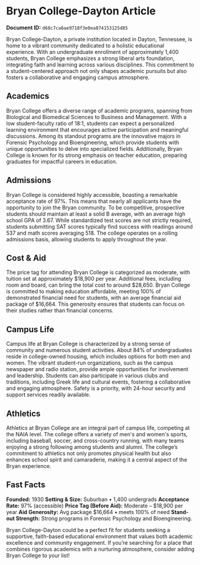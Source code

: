 # Bryan College-Dayton Article

**Document ID:** `d68c7ca6ae9718f3e0ea874153125d85`

Bryan College-Dayton, a private institution located in Dayton, Tennessee, is home to a vibrant community dedicated to a holistic educational experience. With an undergraduate enrollment of approximately 1,400 students, Bryan College emphasizes a strong liberal arts foundation, integrating faith and learning across various disciplines. This commitment to a student-centered approach not only shapes academic pursuits but also fosters a collaborative and engaging campus atmosphere.

## Academics
Bryan College offers a diverse range of academic programs, spanning from Biological and Biomedical Sciences to Business and Management. With a low student-faculty ratio of 18:1, students can expect a personalized learning environment that encourages active participation and meaningful discussions. Among its standout programs are the innovative majors in Forensic Psychology and Bioengineering, which provide students with unique opportunities to delve into specialized fields. Additionally, Bryan College is known for its strong emphasis on teacher education, preparing graduates for impactful careers in education.

## Admissions
Bryan College is considered highly accessible, boasting a remarkable acceptance rate of 97%. This means that nearly all applicants have the opportunity to join the Bryan community. To be competitive, prospective students should maintain at least a solid B average, with an average high school GPA of 3.67. While standardized test scores are not strictly required, students submitting SAT scores typically find success with readings around 537 and math scores averaging 518. The college operates on a rolling admissions basis, allowing students to apply throughout the year.

## Cost & Aid
The price tag for attending Bryan College is categorized as moderate, with tuition set at approximately $18,900 per year. Additional fees, including room and board, can bring the total cost to around $28,650. Bryan College is committed to making education affordable, meeting 100% of demonstrated financial need for students, with an average financial aid package of $16,664. This generosity ensures that students can focus on their studies rather than financial concerns.

## Campus Life
Campus life at Bryan College is characterized by a strong sense of community and numerous student activities. About 84% of undergraduates reside in college-owned housing, which includes options for both men and women. The vibrant student-run organizations, such as the campus newspaper and radio station, provide ample opportunities for involvement and leadership. Students can also participate in various clubs and traditions, including Greek life and cultural events, fostering a collaborative and engaging atmosphere. Safety is a priority, with 24-hour security and support services readily available.

## Athletics
Athletics at Bryan College are an integral part of campus life, competing at the NAIA level. The college offers a variety of men's and women's sports, including baseball, soccer, and cross-country running, with many teams enjoying a strong following among students and alumni. The college’s commitment to athletics not only promotes physical health but also enhances school spirit and camaraderie, making it a central aspect of the Bryan experience.

## Fast Facts
**Founded:** 1930
**Setting & Size:** Suburban • 1,400 undergrads
**Acceptance Rate:** 97% (accessible)
**Price Tag (Before Aid):** Moderate – $18,900 per year
**Aid Generosity:** Avg package $16,664 • meets 100% of need
**Stand-out Strength:** Strong programs in Forensic Psychology and Bioengineering.

Bryan College-Dayton could be a perfect fit for students seeking a supportive, faith-based educational environment that values both academic excellence and community engagement. If you’re searching for a place that combines rigorous academics with a nurturing atmosphere, consider adding Bryan College to your list!
